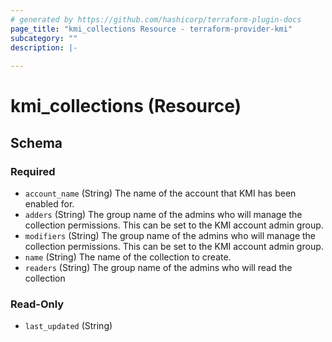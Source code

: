 ```yaml
---
# generated by https://github.com/hashicorp/terraform-plugin-docs
page_title: "kmi_collections Resource - terraform-provider-kmi"
subcategory: ""
description: |-
  
---
```


# kmi_collections (Resource)





<!-- schema generated by tfplugindocs -->
## Schema

### Required

- `account_name` (String) The name of the account that KMI has been enabled for.
- `adders` (String) The group name of the admins who will manage the collection permissions. This can be set to the KMI account admin group.
- `modifiers` (String) The group name of the admins who will manage the collection permissions. This can be set to the KMI account admin group.
- `name` (String) The name of the collection to create.
- `readers` (String) The group name of the admins who will read the collection

### Read-Only

- `last_updated` (String)
